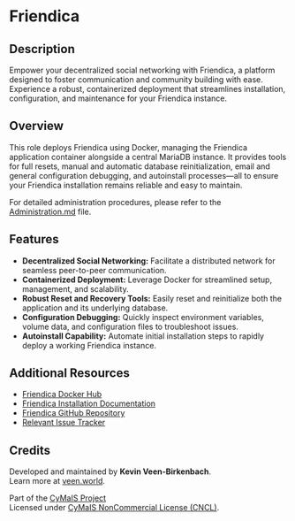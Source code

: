 # Friendica

## Description

Empower your decentralized social networking with Friendica, a platform designed to foster communication and community building with ease. Experience a robust, containerized deployment that streamlines installation, configuration, and maintenance for your Friendica instance.

## Overview

This role deploys Friendica using Docker, managing the Friendica application container alongside a central MariaDB instance. It provides tools for full resets, manual and automatic database reinitialization, email and general configuration debugging, and autoinstall processes—all to ensure your Friendica installation remains reliable and easy to maintain.

For detailed administration procedures, please refer to the [Administration.md](./Administration.md) file.

## Features

- **Decentralized Social Networking:** Facilitate a distributed network for seamless peer-to-peer communication.
- **Containerized Deployment:** Leverage Docker for streamlined setup, management, and scalability.
- **Robust Reset and Recovery Tools:** Easily reset and reinitialize both the application and its underlying database.
- **Configuration Debugging:** Quickly inspect environment variables, volume data, and configuration files to troubleshoot issues.
- **Autoinstall Capability:** Automate initial installation steps to rapidly deploy a working Friendica instance.

## Additional Resources

- [Friendica Docker Hub](https://hub.docker.com/_/friendica)
- [Friendica Installation Documentation](https://wiki.friendi.ca/docs/install)
- [Friendica GitHub Repository](https://github.com/friendica/docker)
- [Relevant Issue Tracker](https://github.com/friendica/friendica/issues)

## Credits

Developed and maintained by **Kevin Veen-Birkenbach**.  
Learn more at [veen.world](https://www.veen.world).

Part of the [CyMaIS Project](https://github.com/kevinveenbirkenbach/cymais)  
Licensed under [CyMaIS NonCommercial License (CNCL)](https://s.veen.world/cncl).